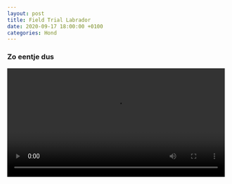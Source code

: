 ```yaml
---
layout: post
title: Field Trial Labrador
date: 2020-09-17 18:00:00 +0100
categories: Hond
---
```


### Zo eentje dus
 <video style="width:100%" controls>
  <source src="https://prisse.net/zonhonddus.mp4">
 ![videotag not supported](https://prisse.net/dapper_alex.png)
</video>
